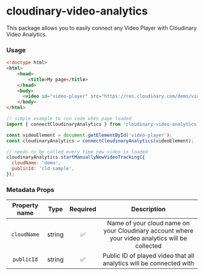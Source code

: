 # cloudinary-video-analytics

This package allows you to easily connect any Video Player with Cloudinary Video Analytics.

### Usage

```html
<!doctype html>
<html>
    <head>
        <title>My page</title>
    </head>
    <body>
      <video id="video-player" src="https://res.cloudinary.com/demo/video/upload/v1651840278/samples/cld-sample-video.mp4" />
    </body>
</html>
```

```javascript
// simple example to run code when page loaded
import { connectCloudinaryAnalytics } from 'cloudinary-video-analytics';

const videoElement = document.getElementById('video-player');
const cloudinaryAnalytics = connectCloudinaryAnalytics(videoElement);

// needs to be called every time new video is loaded
cloudinaryAnalytics.startManuallyNewVideoTracking({
  cloudName: 'demo',
  publicId: 'cld-sample',
});
```

### Metadata Props

| Property name |  Type  |      Required      |                                           Description                                           |
|:-------------:|:------:|:------------------:|:-----------------------------------------------------------------------------------------------:|
|  `cloudName`  | string | :white_check_mark: | Name of your cloud name on your Cloudinary account where your video analytics will be collected |
|  `publicId`   | string | :white_check_mark: |                      Public ID of played video that all analytics will be connected with        |
